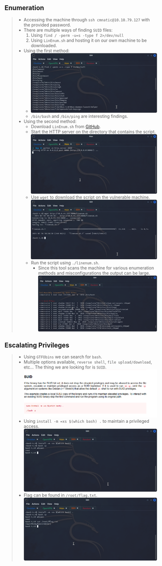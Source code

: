 ## **Enumeration**
>	- Accessing the machine through `ssh cmnatic@10.10.79.127` with the provided password.
>	- There are multiple ways of finding `SUID` files:
>		1. Using `find / -perm -u=s -type f 2>/dev/null`
>		2. Using `LinEnum.sh` and hosting it on our own machine to be downloaded.
>	- Using the first method:
>		- ![](suid-method1.png)
>		- `/bin/bash` and `/bin/ping` are interesting findings.
>	- Using the second method:
>		- Download `LinEnum.sh` from [GitHub](https://github.com/rebootuser/LinEnum/blob/master/LinEnum.sh).
>		- Start the HTTP server on the directory that contains the script.![](http-server.png)
>		- Use `wget` to download the script on the vulnerable machine.![](wget-out.png)
>		- Run the script using `./linenum.sh`.
>			- Since this tool scans the machine for various enumeration methods and misconfigurations the output can be large.![](script-out.png)

## **Escalating Privileges**
>	- Using `GTFObins` we can search for `bash`.
>	- Multiple options available, `reverse shell`, `file upload/download`, etc... The thing we are looking for is `SUID`.![](GTFObins.png)
>	- Using `install -m =xs $(which bash) .` to maintain a privileged access.![](privesc.png)
>	- Flag can be found in `/root/flag.txt`.![](flag.png)
